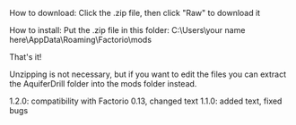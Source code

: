 How to download: Click the .zip file, then click "Raw" to download it

How to install: Put the .zip file in this folder: C:\Users\your name here\AppData\Roaming\Factorio\mods

That's it!

Unzipping is not necessary, but if you want to edit the files you can extract the AquiferDrill folder into the mods folder instead.

1.2.0: compatibility with Factorio 0.13, changed text
1.1.0: added text, fixed bugs
